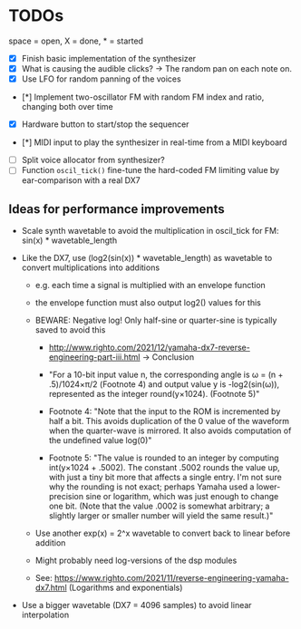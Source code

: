 # TODOs

space = open, X = done, * = started

- [X] Finish basic implementation of the synthesizer
- [X] What is causing the audible clicks? -> The random pan on each note on.
- [X] Use LFO for random panning of the voices
- [*] Implement two-oscillator FM with random FM index and ratio, changing both over time
- [X] Hardware button to start/stop the sequencer
- [*] MIDI input to play the synthesizer in real-time from a MIDI keyboard
- [ ] Split voice allocator from synthesizer?
- [ ] Function `oscil_tick()` fine-tune the hard-coded FM limiting value by ear-comparison with a real DX7

## Ideas for performance improvements


* Scale synth wavetable to avoid the multiplication in oscil_tick for FM: sin(x) * wavetable_length

* Like the DX7, use (log2(sin(x)) * wavetable_length) as wavetable to convert multiplications into additions

    * e.g. each time a signal is multiplied with an envelope function

    * the envelope function must also output log2() values for this

    * BEWARE: Negative log! Only half-sine or quarter-sine is typically saved to avoid this

        * http://www.righto.com/2021/12/yamaha-dx7-reverse-engineering-part-iii.html -> Conclusion

        * "For a 10-bit input value n, the corresponding angle is ω = (n + .5)/1024×π/2 (Footnote 4) and
          output value y is -log2(sin(ω)), represented as the integer round(y×1024). (Footnote 5)"

        * Footnote 4: "Note that the input to the ROM is incremented by half a bit. This avoids duplication
          of the 0 value of the waveform when the quarter-wave is mirrored. It also avoids computation of the
          undefined value log(0)"

        * Footnote 5: "The value is rounded to an integer by computing int(y×1024 + .5002). The constant .5002
          rounds the value up, with just a tiny bit more that affects a single entry. I'm not sure why the rounding
          is not exact; perhaps Yamaha used a lower-precision sine or logarithm, which was just enough to change one bit.
          (Note that the value .0002 is somewhat arbitrary; a slightly larger or smaller number will yield the same result.)"

    * Use another exp(x) = 2^x wavetable to convert back to linear before addition

    * Might probably need log-versions of the dsp modules

    * See: https://www.righto.com/2021/11/reverse-engineering-yamaha-dx7.html (Logarithms and exponentials)

* Use a bigger wavetable (DX7 = 4096 samples) to avoid linear interpolation
